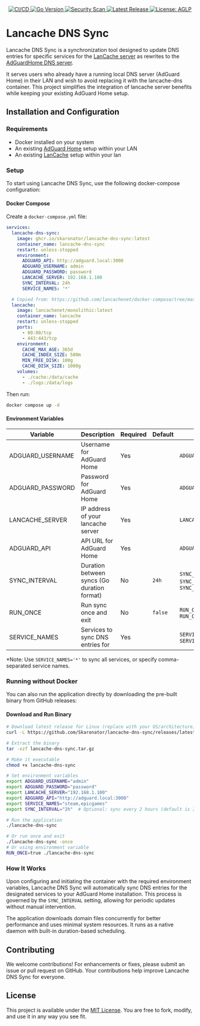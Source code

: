 <p align="center">
  <a href="https://github.com/Skaronator/lancache-dns-sync/actions/workflows/build.yml">
    <img src="https://img.shields.io/github/actions/workflow/status/Skaronator/lancache-dns-sync/build.yml?branch=main&label=CI%2FCD&logo=github" alt="CI/CD">
  </a>
  <a href="https://github.com/Skaronator/lancache-dns-sync/blob/main/go.mod">
    <img src="https://img.shields.io/github/go-mod/go-version/Skaronator/lancache-dns-sync?logo=go" alt="Go Version">
  </a>
  <a href="https://github.com/Skaronator/lancache-dns-sync/actions/workflows/codeql.yml">
    <img src="https://img.shields.io/github/actions/workflow/status/Skaronator/lancache-dns-sync/build.yml?branch=main&label=Security%20Scan" alt="Security Scan">
  </a>
  <a href="https://github.com/Skaronator/lancache-dns-sync/releases/latest">
    <img src="https://img.shields.io/github/v/release/Skaronator/lancache-dns-sync?sort=semver" alt="Latest Release">
  </a>
  <a href="https://github.com/Skaronator/lancache-dns-sync/blob/main/LICENSE">
    <img src="https://img.shields.io/badge/License-AGLP-yellow.svg" alt="License: AGLP">
  </a>
</p>

# Lancache DNS Sync

Lancache DNS Sync is a synchronization tool designed to update DNS entries for specific services for the [LanCache server](https://github.com/lancachenet/monolithic) as rewrites to the [AdGuardHome DNS server](https://github.com/AdguardTeam/AdGuardHome).

It serves users who already have a running local DNS server (AdGuard Home) in their LAN and wish to avoid replacing it with the lancache-dns container.
This project simplifies the integration of lancache server benefits while keeping your existing AdGuard Home setup.

## Installation and Configuration

### Requirements

- Docker installed on your system
- An existing [AdGuard Home](https://github.com/AdguardTeam/AdGuardHome) setup within your LAN
- An existing [LanCache](https://lancache.net) setup within your lan

### Setup

To start using Lancache DNS Sync, use the following docker-compose configuration:

#### Docker Compose

Create a `docker-compose.yml` file:

```yaml
services:
  lancache-dns-sync:
    image: ghcr.io/skaronator/lancache-dns-sync:latest
    container_name: lancache-dns-sync
    restart: unless-stopped
    environment:
      ADGUARD_API: http://adguard.local:3000
      ADGUARD_USERNAME: admin
      ADGUARD_PASSWORD: password
      LANCACHE_SERVER: 192.168.1.100
      SYNC_INTERVAL: 24h
      SERVICE_NAMES: '*'

  # Copied from: https://github.com/lancachenet/docker-compose/tree/master
  lancache:
    image: lancachenet/monolithic:latest
    container_name: lancache
    restart: unless-stopped
    ports:
      - 80:80/tcp
      - 443:443/tcp
    environment:
      CACHE_MAX_AGE: 365d
      CACHE_INDEX_SIZE: 500m
      MIN_FREE_DISK: 100g
      CACHE_DISK_SIZE: 1000g
    volumes:
      - ./cache:/data/cache
      - ./logs:/data/logs
```

Then run:
```bash
docker compose up -d
```

#### Environment Variables

| Variable         | Description                                    | Required | Default | Example                                                                      |
|------------------|------------------------------------------------|----------|---------|------------------------------------------------------------------------------|
| ADGUARD_USERNAME | Username for AdGuard Home                      | Yes      |         | `ADGUARD_USERNAME=admin`                                                     |
| ADGUARD_PASSWORD | Password for AdGuard Home                      | Yes      |         | `ADGUARD_PASSWORD=admin`                                                     |
| LANCACHE_SERVER  | IP address of your lancache server             | Yes      |         | `LANCACHE_SERVER=192.168.1.1`                                                |
| ADGUARD_API      | API URL for AdGuard Home                       | Yes      |         | `ADGUARD_API=http://fw.home:8080`                                            |
| SYNC_INTERVAL    | Duration between syncs (Go duration format)   | No       | `24h`   | `SYNC_INTERVAL="1h"` or `SYNC_INTERVAL="30m"` or `SYNC_INTERVAL="2h30m"`     |
| RUN_ONCE         | Run sync once and exit                         | No       | `false` | `RUN_ONCE="true"` or `RUN_ONCE="1"` or `RUN_ONCE="yes"`                      |
| SERVICE_NAMES    | Services to sync DNS entries for               | Yes      |         | `SERVICE_NAMES='*'` or `SERVICE_NAMES='wsus,epicgames,steam'`                |

*Note: Use `SERVICE_NAMES='*'` to sync all services, or specify comma-separated service names.

### Running without Docker

You can also run the application directly by downloading the pre-built binary from GitHub releases:

#### Download and Run Binary

```bash
# Download latest release for Linux (replace with your OS/architecture)
curl -L https://github.com/Skaronator/lancache-dns-sync/releases/latest/download/lancache-dns-sync_Linux_x86_64.tar.gz -o lancache-dns-sync.tar.gz

# Extract the binary
tar -xzf lancache-dns-sync.tar.gz

# Make it executable
chmod +x lancache-dns-sync

# Set environment variables
export ADGUARD_USERNAME="admin"
export ADGUARD_PASSWORD="password"
export LANCACHE_SERVER="192.168.1.100"
export ADGUARD_API="http://adguard.local:3000"
export SERVICE_NAMES="steam,epicgames"
export SYNC_INTERVAL="2h"  # Optional: sync every 2 hours (default is 24h)

# Run the application
./lancache-dns-sync

# Or run once and exit
./lancache-dns-sync -once
# Or using environment variable
RUN_ONCE=true ./lancache-dns-sync
```

### How It Works

Upon configuring and initiating the container with the required environment variables, Lancache DNS Sync will automatically sync DNS entries for the designated services to your AdGuard Home installation. This process is governed by the `SYNC_INTERVAL` setting, allowing for periodic updates without manual intervention.

The application downloads domain files concurrently for better performance and uses minimal system resources. It runs as a native daemon with built-in duration-based scheduling.

## Contributing

We welcome contributions! For enhancements or fixes, please submit an issue or pull request on GitHub. Your contributions help improve Lancache DNS Sync for everyone.

## License

This project is available under the [MIT License](LICENSE). You are free to fork, modify, and use it in any way you see fit.
